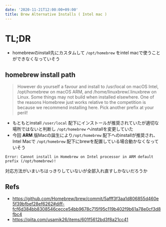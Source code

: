 ```yaml
---
date: '2020-11-21T12:00:00+09:00'
title: Brew Alternative Installs ( Intel mac )
---
```


# TL;DR

- homebrewのinstall先にカスタムして `/opt/homebrew` をintel
  macで使うことができなくなっていそう

## homebrew install path

> However do yourself a favour and install to /usr/local on macOS Intel,
> /opt/homebrew on macOS ARM, and /home/linuxbrew/.linuxbrew on Linux. Some
> things may not build when installed elsewhere. One of the reasons Homebrew
> just works relative to the competition is because we recommend installing
> here. Pick another prefix at your peril!

- もともとinstall `/user/local`
  配下にインストールが推奨されていたが適切な場所ではないと判断し `/opt/homebrew`
  へinstallを変更していた
- 今回 **ARM** 版Macの誕生により`/opt/homebrew` 配下へのinstallが推奨され、
  Intel Macで `/opt/homebrew` 配下にbrewを配置している場合動かなくなっていそう

```
Error: Cannot install in Homebrew on Intel processor in ARM default prefix (/opt/homebrew)!
```

対応方法がいまいちはっきりしていないが全部入れ直すしかないだろうか

## Refs

- https://github.com/Homebrew/brew/commit/5afff3f3aa1d806855d460e5f39bfbef28ef6262#diff-fcf6d384bb8308546cecce54bb9678c715f95c119b402f9b61a78e0cf3d8fbc4
- https://qiita.com/usamik26/items/601f5612bd3f8a21cc41
